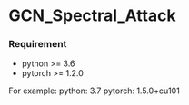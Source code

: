 # GCN_Spectral_Attack

### Requirement
- python >= 3.6
- pytorch >= 1.2.0

For example: 
python: 3.7
pytorch: 1.5.0+cu101
